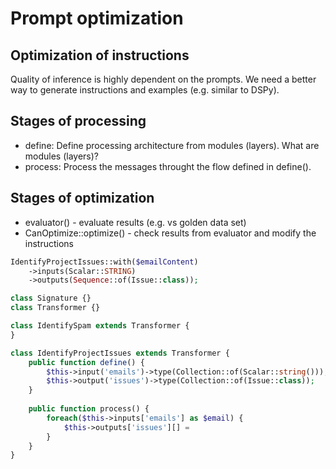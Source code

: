 # Prompt optimization

## Optimization of instructions

Quality of inference is highly dependent on the prompts. We need a better way to generate
instructions and examples (e.g. similar to DSPy).

## Stages of processing

- define: Define processing architecture from modules (layers). What are modules (layers)?
- process: Process the messages throught the flow defined in define().

## Stages of optimization

- evaluator() - evaluate results (e.g. vs golden data set)
- CanOptimize::optimize() - check results from evaluator and modify the instructions

```php
IdentifyProjectIssues::with($emailContent)
    ->inputs(Scalar::STRING)
    ->outputs(Sequence::of(Issue::class));

class Signature {}
class Transformer {}

class IdentifySpam extends Transformer {
}

class IdentifyProjectIssues extends Transformer {
    public function define() {
        $this->input('emails')->type(Collection::of(Scalar::string()));
        $this->output('issues')->type(Collection::of(Issue::class));
    }
    
    public function process() {
        foreach($this->inputs['emails'] as $email) {
            $this->outputs['issues'][] = 
        }
    }
}
```
